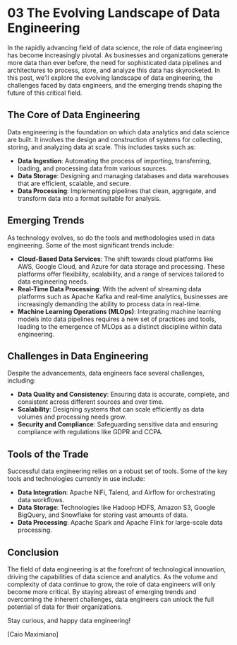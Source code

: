 # 03 The Evolving Landscape of Data Engineering

In the rapidly advancing field of data science, the role of data engineering has become increasingly pivotal. As businesses and organizations generate more data than ever before, the need for sophisticated data pipelines and architectures to process, store, and analyze this data has skyrocketed. In this post, we'll explore the evolving landscape of data engineering, the challenges faced by data engineers, and the emerging trends shaping the future of this critical field.

## The Core of Data Engineering

Data engineering is the foundation on which data analytics and data science are built. It involves the design and construction of systems for collecting, storing, and analyzing data at scale. This includes tasks such as:
- **Data Ingestion**: Automating the process of importing, transferring, loading, and processing data from various sources.
- **Data Storage**: Designing and managing databases and data warehouses that are efficient, scalable, and secure.
- **Data Processing**: Implementing pipelines that clean, aggregate, and transform data into a format suitable for analysis.

## Emerging Trends

As technology evolves, so do the tools and methodologies used in data engineering. Some of the most significant trends include:

- **Cloud-Based Data Services**: The shift towards cloud platforms like AWS, Google Cloud, and Azure for data storage and processing. These platforms offer flexibility, scalability, and a range of services tailored to data engineering needs.
- **Real-Time Data Processing**: With the advent of streaming data platforms such as Apache Kafka and real-time analytics, businesses are increasingly demanding the ability to process data in real-time.
- **Machine Learning Operations (MLOps)**: Integrating machine learning models into data pipelines requires a new set of practices and tools, leading to the emergence of MLOps as a distinct discipline within data engineering.

## Challenges in Data Engineering

Despite the advancements, data engineers face several challenges, including:

- **Data Quality and Consistency**: Ensuring data is accurate, complete, and consistent across different sources and over time.
- **Scalability**: Designing systems that can scale efficiently as data volumes and processing needs grow.
- **Security and Compliance**: Safeguarding sensitive data and ensuring compliance with regulations like GDPR and CCPA.

## Tools of the Trade

Successful data engineering relies on a robust set of tools. Some of the key tools and technologies currently in use include:

- **Data Integration**: Apache NiFi, Talend, and Airflow for orchestrating data workflows.
- **Data Storage**: Technologies like Hadoop HDFS, Amazon S3, Google BigQuery, and Snowflake for storing vast amounts of data.
- **Data Processing**: Apache Spark and Apache Flink for large-scale data processing.

## Conclusion

The field of data engineering is at the forefront of technological innovation, driving the capabilities of data science and analytics. As the volume and complexity of data continue to grow, the role of data engineers will only become more critical. By staying abreast of emerging trends and overcoming the inherent challenges, data engineers can unlock the full potential of data for their organizations.

Stay curious, and happy data engineering!

[Caio Maximiano]

